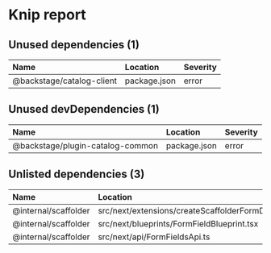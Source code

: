 # Knip report

## Unused dependencies (1)

| Name                      | Location     | Severity |
| :------------------------ | :----------- | :------- |
| @backstage/catalog-client | package.json | error    |

## Unused devDependencies (1)

| Name                             | Location     | Severity |
| :------------------------------- | :----------- | :------- |
| @backstage/plugin-catalog-common | package.json | error    |

## Unlisted dependencies (3)

| Name                 | Location                                             | Severity |
| :------------------- | :--------------------------------------------------- | :------- |
| @internal/scaffolder | src/next/extensions/createScaffolderFormDecorator.ts | error    |
| @internal/scaffolder | src/next/blueprints/FormFieldBlueprint.tsx           | error    |
| @internal/scaffolder | src/next/api/FormFieldsApi.ts                        | error    |

